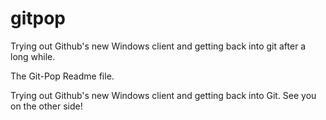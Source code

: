gitpop
======

Trying out Github's new Windows client and getting back into git after a long while.

The Git-Pop Readme file. 

Trying out Github's new Windows client and getting back into Git. See you on the other side!